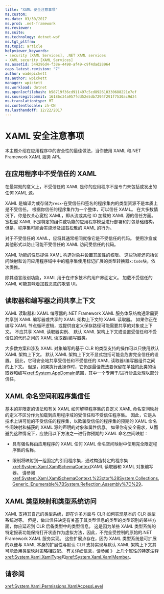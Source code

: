 ```yaml
---
title: "XAML 安全注意事项"
ms.custom: 
ms.date: 03/30/2017
ms.prod: .net-framework
ms.reviewer: 
ms.suite: 
ms.technology: dotnet-wpf
ms.tgt_pltfrm: 
ms.topic: article
helpviewer_keywords:
- security [XAML Services], .NET XAML services
- XAML security [XAML Services]
ms.assetid: 544296d4-f38e-4498-af49-c9f4dad28964
caps.latest.revision: "7"
author: wadepickett
ms.author: wpickett
manager: wpickett
ms.workload: dotnet
ms.openlocfilehash: b58719f36cd911497c5cd892610330688221e7ef
ms.sourcegitcommit: 16186c34a957fdd52e5db7294f291f7530ac9d24
ms.translationtype: MT
ms.contentlocale: zh-CN
ms.lasthandoff: 12/22/2017
---
```

# <a name="xaml-security-considerations"></a>XAML 安全注意事项
本主题介绍在应用程序中的安全性的最佳做法，当你使用 XAML 和.NET Framework XAML 服务 API。  
  
## <a name="untrusted-xaml-in-applications"></a>在应用程序中不受信任的 XAML  
 在最常规的意义上，不受信任的 XAML 是你的应用程序不是专门未包括或发出的任何 XAML 源。  
  
 XAML 是编译为或存储为`resx`-在受信任和签名的程序集内的类型资源不是本质上是不受信任。 根据你信任的程序集作为一个整体，可以信任 XAML。 在大多数情况下，你是仅关心宽松 XAML，即从流或其他 IO 加载的 XAML 源的信任方面。 宽松型 XAML 不是特定的组件或功能的应用程序模型进行部署和打包基础结构。 但是，程序集可能会实施涉及加载松散的 XAML 的行为。  
  
 对于不受信任的 XAML，应将其通常相同就像它是不受信任的代码。 使用沙盒或其他形式以防止可能不受信任的 XAML 访问受信任的代码。  
  
 XAML 功能的性质提供 XAML 构造对象并设置其属性的权限。 这些功能还包括访问映射和访问应用程序域中中的程序集使用标记扩展的类型转换器`x:Code`块，依次类推。  
  
 除其语言级别功能，XAML 用于在许多技术的用户界面定义。 加载不受信任的 XAML 可能意味着加载恶意的欺骗 UI。  
  
## <a name="sharing-context-between-readers-and-writers"></a>读取器和编写器之间共享上下文  
 XAML 读取器和 XAML 编写器的.NET Framework XAML 服务体系结构通常需要共享到 XAML 编写器或共享的 XAML 架构上下文的 XAML 读取器。 如果你正在编写 XAML 节点循环逻辑，或提供自定义保存路径可能需要共享的对象或上下文。 不应共享 XAML 读取器实例、 默认 XAML 架构上下文或设置受信任和不受信任的代码之间的 XAML 读取器/编写器类。  
  
 大多数方案和涉及 XAML 对象编写的基于 CLR 的类型支持的操作可以只使用默认 XAML 架构上下文。 默认 XAML 架构上下文不显式包括可能会危害完全信任的设置。 因此，它可安全地共享受信任和不受信任的 XAML 读取器/编写器组件之间的上下文。 但是，如果执行此操作时，它仍是最佳做法要保留在单独的此类的读取器和编写<xref:System.AppDomain>范围，其中一个专用于/进行沙盒处理以部分信任。  
  
## <a name="xaml-namespaces-and-assembly-trust"></a>XAML 命名空间和程序集信任  
 基本的非限定的语法和有关 XAML 如何解释程序集的自定义 XAML 命名空间映射的定义不区分作为加载到应用程序域的受信任和不受信任程序集。 因此，它是从技术上讲可能的不受信任的程序集，以欺骗受信任的程序集的预期的 XAML 命名空间映射和捕获的 XAML 源的声明的对象和属性信息。 如果你有安全需求，从而避免这种情况下，应使用以下方法之一进行你预期的 XAML 命名空间映射：  
  
-   具有强名称由应用程序的 XAML 任何 XAML 命名空间映射中使用完全限定程序集的名称。  
  
-   限制将映射到一组固定的引用程序集，通过构造特定的程序集<xref:System.Xaml.XamlSchemaContext>XAML 读取器和 XAML 对象编写器。 请参阅 <xref:System.Xaml.XamlSchemaContext.%23ctor%28System.Collections.Generic.IEnumerable%7BSystem.Reflection.Assembly%7D%29>。  
  
## <a name="xaml-type-mapping-and-type-system-access"></a>XAML 类型映射和类型系统访问  
 XAML 支持其自己的类型系统，即在许多方面与 CLR 如何实现基本的 CLR 类型系统对等。 但是，做出信任决定有关基于其类型信息的类型的类型识别的某些方面，你应延迟到 CLR 后备类型中的类型信息。 这是因为某些 XAML 类型系统的特定报表功能保持打开状态作为虚拟方法，因此，不完全受控制的原始的.NET Framework XAML 服务实现。 这些扩展点存在，因为 XAML 类型系统是可扩展的以便与 XAML 本身的扩展性与默认 CLR 支持实现与默认 XAML 架构上下文其可能备用类型映射策略相匹配。 有关详细信息，请参阅 》 上几个属性的特定注释<xref:System.Xaml.XamlType>和<xref:System.Xaml.XamlMember>。  
  
## <a name="see-also"></a>请参阅  
 <xref:System.Xaml.Permissions.XamlAccessLevel>
